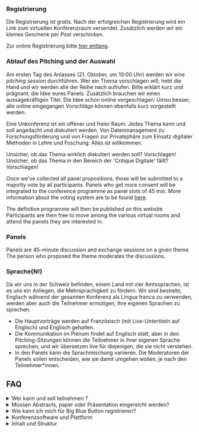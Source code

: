 <script>
	import Videos from '../../components/Videos.svelte';
</script>

### Registrierung

Die Registrierung ist gratis. Nach der erfolgreichen Registrierung wird ein Link zum virtuellen Konferenzraum versendet. Zusätzlich werden wir ein kleines Geschenk per Post verschicken.

Zur online Registrierung bitte [hier entlang](https://www.infoclio.ch/en/unconference-digital-critique-information-list-liste-dinformations-informationsliste).

### Ablauf des Pitching und der Auswahl

Am ersten Tag des Anlasses (21. Oktober, um 10:00 Uhr) werden wir eine _pitching session_ durchführen. Wer ein Thema vorschlagen will, hebt die Hand und wir werden alle der Reihe nach aufrufen. Bitte erklärt kurz und prägnant, die Idee eures Panels. Zusätzlich brauchen wir einen aussagekräftigen Titel. Die Idee schon online vorgeschlagen: Umso besser, alle online eingegangen Vorschläge können ebenfalls kurz vorgestellt werden.

Eine Unkonferenz ist ein offener und freier Raum. Jedes Thema kann und soll angedacht und diskutiert werden. Von Datenmanagement zu Forschungsförderung und von Fragen zur Privatsphäre zum Einsatz digitaler Methoden in Lehre und Foschung: Alles ist willkommen.

Unsicher, ob das Thema wirklich diskutiert werden soll? Vorschlagen! Unsicher, ob das Thema in den Bereich der 'Critique Digitale' fällt? Vorschlagen!

Once we've collected all panel propositions, those will be submitted to a majority vote by all participants. Panels who get more consent will be integrated to the conference programme as panel slots of 45 min. More information about the voting system are to be found [here](https://mieuxvoter.fr/index.php/decouvrir/?lang=en).

The definitive programme will then be published on this website. Participants are then free to move among the various virtual rooms and attend the panels they are interested in.

### Panels

Panels are 45-minute discussion and exchange sessions on a given theme. The person who proposed the theme moderates the discussions.

### Sprache(N!)

Da wir uns in der Schweiz befinden, einem Land mit vier Amtssprachen, ist es uns ein Anliegen, die Mehrsprachigkeit zu fördern. Wir sind bestrebt, Englisch während der gesamten Konferenz als Lingua franca zu verwenden, werden aber auch die Teilnehmer ermutigen, ihre eigenen Sprachen zu sprechen.

- Die Hauptvorträge werden auf Französisch (mit Live-Untertiteln auf Englisch) und Englisch gehalten.
- Die Kommunikation im Plenum findet auf Englisch statt, aber in den Pitching-Sitzungen können die Teilnehmer in ihrer eigenen Sprache sprechen, und wir übersetzen live für diejenigen, die sie nicht verstehen.
- In den Panels kann die Sprachmischung variieren. Die Moderatoren der Panels sollen entscheiden, wie sie damit umgehen wollen, je nach den Teilnehmer\*innen.

## FAQ

<details>
<summary>Wer kann und soll teilnehmen ?</summary>
Diese Veranstaltung ist besonders geeignet, aber nicht beschränkt auf Doktoranden in allen Stadien des Abschlusses. Postdocs, wissenschaftliche Mitarbeiter*innen und Masterstudierende sind ebenfalls willkommen. Es gibt keine Anforderungen an bestimmte Fachgebiete, solange ein Zusammenhang mit Ihrer Arbeit oder Ihrem Studium besteht.
</details>
<details>
<summary>Müssen Abstracts, paper oder Präsentation eingereicht werden?</summary>

Nein. Als Unkonferenz muss die 'Critique Digitale' nicht einer traditionellen wissenschaftlichen Veranstaltung folgen, sondern funktioniert als offener Raum, in dem die Vortragenden, Organisator\*innen und Teilnehmende die Themen auswählen. Es ist ein kollaborativer Weg, um zu debattieren, Informationen auszutauschen und Wissen aufzubauen.

</details>
<details>
<summary>Wie kann ich mich für Big Blue Button registrieren?</summary>
<Videos poster={'videos/participants.png'} src={'videos/participants.mp4'} />
</details>
<details>
<summary>Konferenzsoftware und Plattform</summary>

Die Konferenz findet auf BigBlueButton (BBB) statt, einer quelloffenen Visio-Konferenzsoftware, die von CH-Open entwickelt wurde, einer Schweizer Organisation zur Förderung von Open-Source-Software, Online-Datenschutz und offenen Datenstandards. Anleitungen zur Verwendung von BBB finden Sie hier.

Die Abstimmung über das Programm findet über die Anwendung mieuxvoter.fr statt. Informationen zum Konzept des Mehrheitsentscheids finden Sie hier: https://mieuxvoter.fr/index.php/decouvrir/?lang=en

</details>
<details>
<summary>Inhalt und Struktur</summary>

Der Inhalt und die Struktur des Tages werden von den Teilnehmern bestimmt. Siehe zum Beispiel das Konzept des [BarCamp] (https://en.wikipedia.org/wiki/BarCamp). Wir folgen den vier Flow-Prinzipien:

- Wer auch immer kommt, es sind die richtigen Leute
- Was auch immer passiert, ist das Einzige, was hätte passieren können
- Wann immer es beginnt, ist der richtige Zeitpunkt
- Wenn es vorbei ist, ist es vorbei

</details>
